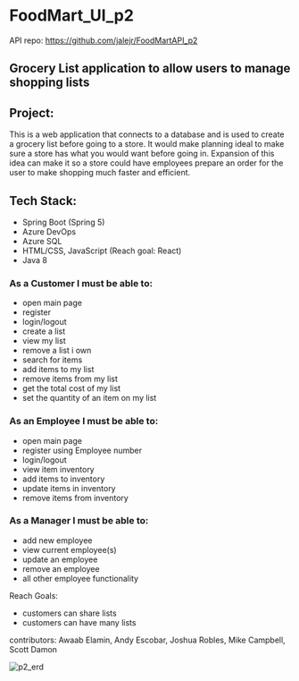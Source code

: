 # FoodMart_UI_p2

API repo: https://github.com/jalejr/FoodMartAPI_p2

## Grocery List application to allow users to manage shopping lists

## Project:
This is a web application that connects to a database and is used to create a grocery list before going to a store. It would make planning ideal to make sure a store has what you would want before going in. Expansion of this idea can make it so a store could have employees prepare an order for the user to make shopping much faster and efficient.
  
## Tech Stack:
- Spring Boot (Spring 5)
- Azure DevOps
- Azure SQL
- HTML/CSS, JavaScript (Reach goal: React)
- Java 8
### As a Customer I must be able to:
- open main page 
- register
- login/logout
- create a list
- view my list
- remove a list i own
- search for items
- add items to my list
- remove items from my list
- get the total cost of my list
- set the quantity of an item on my list
### As an Employee I must be able to:
- open main page 
- register using Employee number
- login/logout
- view item inventory
- add items to inventory
- update items in inventory
- remove items from inventory
### As a Manager I must be able to:
- add new employee 
- view current employee(s)
- update an employee
- remove an employee
- all other employee functionality

Reach Goals:
- customers can share lists  
- customers can have many lists
  
contributors: Awaab Elamin, Andy Escobar, Joshua Robles, Mike Campbell, Scott Damon
  
  

![p2_erd](https://user-images.githubusercontent.com/70548966/156214482-17d4b360-a4af-4ab1-bccb-13b0ba88c9bc.PNG)

